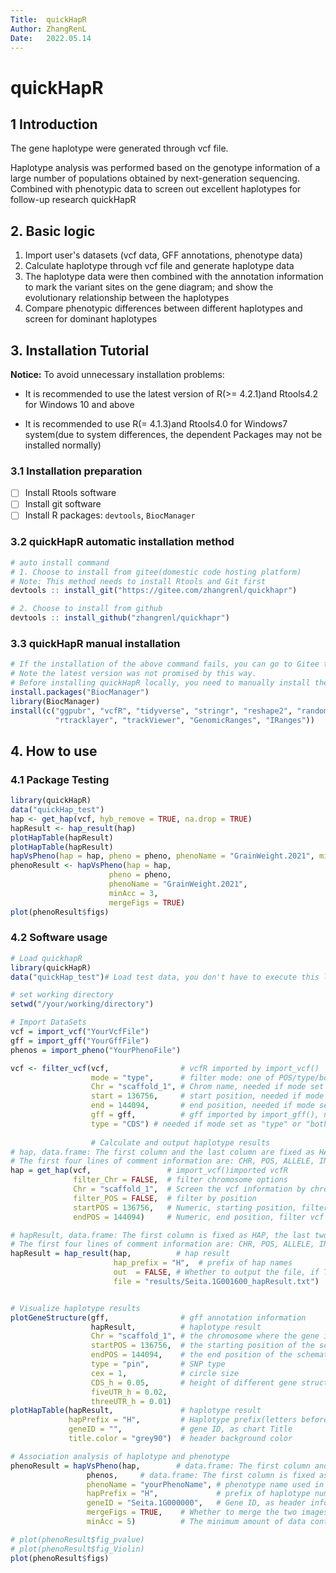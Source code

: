 ```yaml
---
Title:  quickHapR
Author: ZhangRenL
Date:   2022.05.14
---
```


# quickHapR

## 1 Introduction

The gene haplotype were generated through vcf file.

Haplotype analysis was performed based on the genotype information of a large number of populations obtained by next-generation sequencing. Combined with phenotypic data to screen out excellent haplotypes for follow-up research quickHapR

## 2. Basic logic

1.  Import user's datasets (vcf data, GFF annotations, phenotype data)
2.  Calculate haplotype through vcf file and generate haplotype data
3.  The haplotype data were then combined with the annotation information to mark the variant sites on the gene diagram; and show the evolutionary relationship between the haplotypes
4.  Compare phenotypic differences between different haplotypes and screen for dominant haplotypes

## 3. Installation Tutorial

**Notice:** To avoid unnecessary installation problems:

-   It is recommended to use the latest version of R(\>= 4.2.1)and Rtools4.2 for Windows 10 and above

-   It is recommended to use R(= 4.1.3)and Rtools4.0 for Windows7 system(due to system differences, the dependent Packages may not be installed normally)

### 3.1 Installation preparation

-   [ ] Install Rtools software
-   [ ] Install git software
-   [ ] Install R packages: `devtools`, `BiocManager`

### 3.2 quickHapR automatic installation method

``` r
# auto install command
# 1. Choose to install from gitee(domestic code hosting platform)
# Note: This method needs to install Rtools and Git first
devtools :: install_git("https://gitee.com/zhangrenl/quickhapr")

# 2. Choose to install from github
devtools :: install_github("zhangrenl/quickhapr")
```

### 3.3 quickHapR manual installation

``` r
# If the installation of the above command fails, you can go to Gitee to download the precompiled R package and select local installation
# Note the latest version was not promised by this way.
# Before installing quickHapR locally, you need to manually install the dependent R packages:
install.packages("BiocManager")
library(BiocManager)
install(c("ggpubr", "vcfR", "tidyverse", "stringr", "reshape2", "randomcoloR",
          "rtracklayer", "trackViewer", "GenomicRanges", "IRanges"))
```

## 4. How to use

### 4.1 Package Testing

``` r
library(quickHapR)
data("quickHap_test")
hap <- get_hap(vcf, hyb_remove = TRUE, na.drop = TRUE)
hapResult <- hap_result(hap)
plotHapTable(hapResult)
plotHapTable(hapResult)
hapVsPheno(hap = hap, pheno = pheno, phenoName = "GrainWeight.2021", minAcc = 3)
phenoResult <- hapVsPheno(hap = hap,
                      pheno = pheno,
                      phenoName = "GrainWeight.2021",
                      minAcc = 3,
                      mergeFigs = TRUE)
plot(phenoResult$figs)
```

### 4.2 Software usage

``` r
# Load quickhapR
library(quickHapR)
data("quickHap_test")# Load test data, you don't have to execute this line when processing your own data

# set working directory
setwd("/your/working/directory")

# Import DataSets
vcf = import_vcf("YourVcfFile")
gff = import_gff("YourGffFile")
phenos = import_pheno("YourPhenoFile")

vcf <- filter_vcf(vcf,                # vcfR imported by import_vcf() 
                  mode = "type",      # filter mode: one of POS/type/both
                  Chr = "scaffold_1", # Chrom name, needed if mode set as "POS" or "both"
                  start = 136756,     # start position, needed if mode set as "POS" or "both"
                  end = 144094,       # end position, needed if mode set as "POS" or "both"
                  gff = gff,          # gff imported by import_gff(), needed if mode set as "type" or "both"
                  type = "CDS") # needed if mode set as "type" or "both"， one of CDS/exon/gene/genome
                  
                  # Calculate and output haplotype results
# hap, data.frame: The first column and the last column are fixed as HAP and Accession respectively, and the middle column is the position and the corresponding genotype
# The first four lines of comment information are: CHR, POS, ALLELE, INFO
hap = get_hap(vcf,                 # import_vcf()imported vcfR
              filter_Chr = FALSE,  # filter chromosome options
              Chr = "scaffold_1",  # Screen the vcf information by chromosome
              filter_POS = FALSE,  # filter by position
              startPOS = 136756,   # Numeric, starting position, filter vcf information by position
              endPOS = 144094)     # Numeric, end position, filter vcf information by position

# hapResult, data.frame: The first column is fixed as HAP, the last two columns are fixed as Accession and freq respectively, the middle column is the position and the corresponding genotype
# The first four lines of comment information are: CHR, POS, ALLELE, INFO
hapResult = hap_result(hap,          # hap result
                       hap_prefix = "H",  # prefix of hap names
                       out  = FALSE, # Whether to output the file, if TRUE, the output path file must be specified
                       file = "results/Seita.1G001600_hapResult.txt")  # output file path(tab separated table)


# Visualize haplotype results
plotGeneStructure(gff,                # gff annotation information
                  hapResult,          # haplotype result
                  Chr = "scaffold_1", # the chromosome where the gene is located
                  startPOS = 136756,  # the starting position of the schematic diagram of the gene structure
                  endPOS = 144094,    # the end position of the schematic diagram of the gene structure
                  type = "pin",       # SNP type
                  cex = 1,            # circle size
                  CDS_h = 0.05,       # height of different gene structures
                  fiveUTR_h = 0.02,
                  threeUTR_h = 0.01)
plotHapTable(hapResult,               # haplotype result
             hapPrefix = "H",         # Haplotype prefix(letters before Arabic numerals)
             geneID = "",             # gene ID, as chart Title
             title.color = "grey90")  # header background color

# Association analysis of haplotype and phenotype
phenoResult = hapVsPheno(hap,        # data.frame: The first column and the last column are fixed as HAP and Accession respectively, and the middle column is the position and the corresponding genotype
                 phenos,     # data.frame: The first column is fixed as Accession, then each column is phenotype data, phenoName is used as colnames
                 phenoName = "yourPhenoName", # phenotype name used in this analysis
                 hapPrefix = "H",             # prefix of haplotype number
                 geneID = "Seita.1G000000",   # Gene ID, as header information
                 mergeFigs = TRUE,    # Whether to merge the two images
                 minAcc = 5)          # The minimum amount of data contained in the haplotype to be analyzed

# plot(phenoResult$fig_pvalue)
# plot(phenoResult$fig_Violin)
plot(phenoResult$figs)
```
